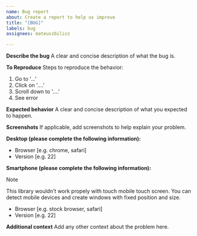 ```yaml
---
name: Bug report
about: Create a report to help us improve
title: "[BUG]"
labels: bug
assignees: mateuszbilicz

---
```


**Describe the bug**
A clear and concise description of what the bug is.

**To Reproduce**
Steps to reproduce the behavior:
1. Go to '...'
2. Click on '....'
3. Scroll down to '....'
4. See error

**Expected behavior**
A clear and concise description of what you expected to happen.

**Screenshots**
If applicable, add screenshots to help explain your problem.

**Desktop (please complete the following information):**
 - Browser [e.g. chrome, safari]
 - Version [e.g. 22]

**Smartphone (please complete the following information):**
> [!NOTE]
> This library wouldn't work propely with touch mobile touch screen. You can detect mobile devices and create windows with fixed position and size.
 - Browser [e.g. stock browser, safari]
 - Version [e.g. 22]

**Additional context**
Add any other context about the problem here.
